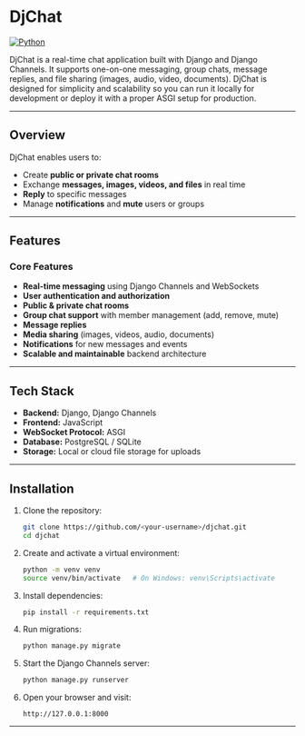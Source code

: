 # DjChat

[![Python](https://img.shields.io/badge/python-%3E%3D3.10-blue)]()

DjChat is a real-time chat application built with Django and Django Channels.
It supports one-on-one messaging, group chats, message replies, and file sharing (images, audio, video, documents).
DjChat is designed for simplicity and scalability so you can run it locally for development or deploy it with a proper ASGI setup for production.

---

## Overview

DjChat enables users to:
- Create **public or private chat rooms**
- Exchange **messages, images, videos, and files** in real time
- **Reply** to specific messages
- Manage **notifications** and **mute** users or groups

---

## Features

### Core Features
-  **Real-time messaging** using Django Channels and WebSockets  
-  **User authentication and authorization**  
-  **Public & private chat rooms**  
-  **Group chat support** with member management (add, remove, mute)  
-  **Message replies**
-  **Media sharing** (images, videos, audio, documents)  
-  **Notifications** for new messages and events  
-  **Scalable and maintainable** backend architecture  

---

## Tech Stack

- **Backend:** Django, Django Channels  
- **Frontend:** JavaScript
- **WebSocket Protocol:** ASGI  
- **Database:** PostgreSQL / SQLite 
- **Storage:** Local or cloud file storage for uploads  

---

## Installation

1. Clone the repository:

   ```bash
   git clone https://github.com/<your-username>/djchat.git
   cd djchat
   ```

2. Create and activate a virtual environment:

   ```bash
   python -m venv venv
   source venv/bin/activate   # On Windows: venv\Scripts\activate
   ```

3. Install dependencies:

   ```bash
   pip install -r requirements.txt
   ```

4. Run migrations:

   ```bash
   python manage.py migrate
   ```

5. Start the Django Channels server:

   ```bash
   python manage.py runserver
   ```

6. Open your browser and visit:

   ```
   http://127.0.0.1:8000
   ```

---
